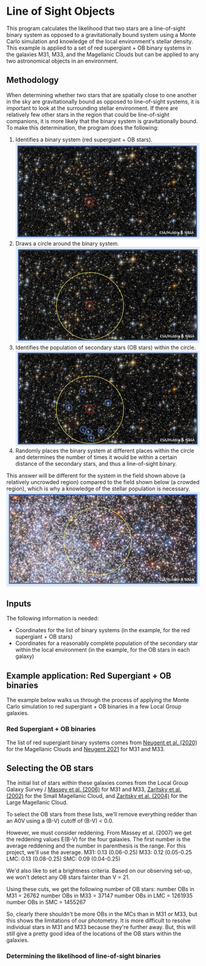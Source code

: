 # Line of Sight Objects

This program calculates the likelihood that two stars are a line-of-sight binary system as opposed to a gravitationally bound system using a Monte Carlo simulation and knowledge of the local environment's stellar density. This example is applied to a set of red supergiant + OB binary systems in the galaxies M31, M33, and the Magellanic Clouds but can be applied to any two astronomical objects in an environment.

## Methodology
When determining whether two stars that are spatially close to one another in the sky are gravitationally bound as opposed to line-of-sight systems, it is important to look at the surrounding stellar environment. If there are relatively few other stars in the region that could be line-of-sight companions, it is more likely that the binary system is gravitationally bound. To make this determination, the program does the following:
1) Identifies a binary system (red supergiant + OB stars).
![Step1](https://github.com/KNeugent/LineOfSightBinaries/blob/main/images/step1.jpg)
2) Draws a circle around the binary system.
![Step2](https://github.com/KNeugent/LineOfSightBinaries/blob/main/images/step2.jpg)
3) Identifies the population of secondary stars (OB stars) within the circle.
![Step3](https://github.com/KNeugent/LineOfSightBinaries/blob/main/images/step3.jpg)
4) Randomly places the binary system at different places within the circle and determines the number of times it would be within a certain distance of the secondary stars, and thus a line-of-sight binary.

This answer will be different for the system in the field shown above (a relatively uncrowded region) compared to the field shown below (a crowded region), which is why a knowledge of the stellar population is necessary.
![Step4](https://github.com/KNeugent/LineOfSightBinaries/blob/main/images/step4.jpg)

## Inputs
The following information is needed:
- Coordinates for the list of binary systems (in the example, for the red supergiant + OB stars)
- Coordinates for a reasonably complete population of the secondary star within the local environment (in the example, for the OB stars in each galaxy)

## Example application: Red Supergiant + OB binaries
The example below walks us through the process of applying the Monte Carlo simulation to red supergiant + OB binaries in a few Local Group galaxies.

### Red Supergiant + OB binaries
The list of red supergiant binary systems comes from [Neugent et al. (2020)](https://ui.adsabs.harvard.edu/abs/2020ApJ...900..118N/abstract) for the Magellanic Clouds and [Neugent 2021](https://ui.adsabs.harvard.edu/abs/2021ApJ...908...87N/abstract) for M31 and M33. 

## Selecting the OB stars
The initial list of stars within these galaxies comes from the Local Group Galaxy Survey / [Massey et al. (2006)](https://ui.adsabs.harvard.edu/abs/2006AJ....131.2478M/abstract) for M31 and M33, [Zaritsky et al. (2002)](https://ui.adsabs.harvard.edu/abs/2002AJ....123..855Z/abstract) for the Small Magellanic Cloud, and [Zaritsky et al. (2004)](https://ui.adsabs.harvard.edu/abs/2004AJ....128.1606Z/abstract) for the Large Magellanic Cloud.

To select the OB stars from these lists, we'll remove everything redder than an A0V using a (B-V) cutoff of (B-V) < 0.0.

However, we must consider reddening. From Massey et al. (2007) we get the reddening values E(B-V) for the four galaxies. The first number is the average reddening and the number in parenthesis is the range. For this project, we'll use the average.
M31: 0.13 (0.06-0.25)
M33: 0.12 (0.05-0.25
LMC: 0.13 (0.08-0.25)
SMC: 0.09 (0.04-0.25)

We'd also like to set a brightness criteria. Based on our observing set-up, we won't detect any OB stars fainter than V = 21.

Using these cuts, we get the following number of OB stars:
number OBs in M31 = 26762
number OBs in M33 = 37147
number OBs in LMC = 1261935
number OBs in SMC = 1455267

So, clearly there shouldn't be more OBs in the MCs than in M31 or M33, but this shows the limitations of our photometry. It is more difficult to resolve individual stars in M31 and M33 because they're further away. But, this will still give a pretty good idea of the locations of the OB stars within the galaxies.

### Determining the likelihood of line-of-sight binaries